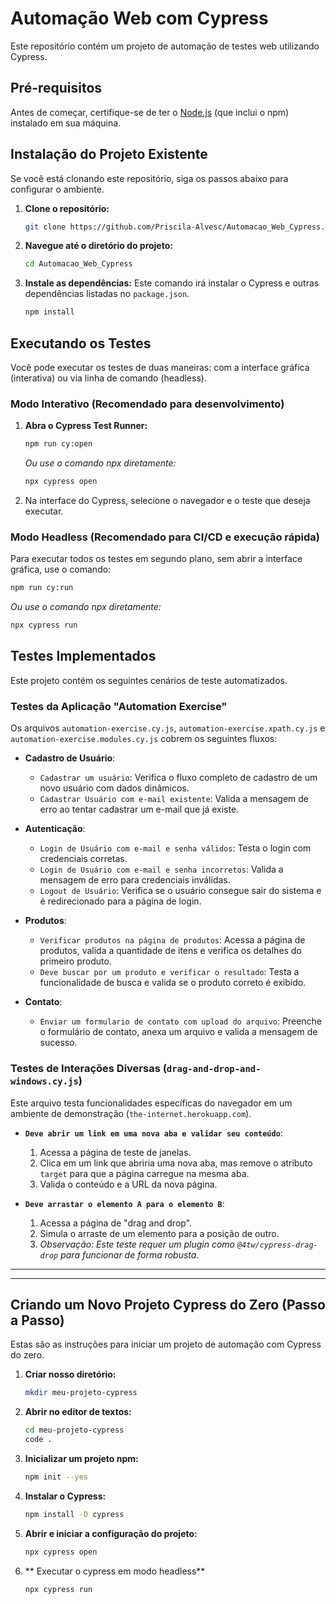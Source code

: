 # Automação Web com Cypress

Este repositório contém um projeto de automação de testes web utilizando Cypress.

## Pré-requisitos

Antes de começar, certifique-se de ter o [Node.js](https://nodejs.org/) (que inclui o npm) instalado em sua máquina.

## Instalação do Projeto Existente

Se você está clonando este repositório, siga os passos abaixo para configurar o ambiente.

1.  **Clone o repositório:**
    ```bash
    git clone https://github.com/Priscila-Alvesc/Automacao_Web_Cypress.git
    ```

2.  **Navegue até o diretório do projeto:**
    ```bash
    cd Automacao_Web_Cypress
    ```

3.  **Instale as dependências:**
    Este comando irá instalar o Cypress e outras dependências listadas no `package.json`.
    ```bash
    npm install
    ```

## Executando os Testes

Você pode executar os testes de duas maneiras: com a interface gráfica (interativa) ou via linha de comando (headless).

### Modo Interativo (Recomendado para desenvolvimento)

1.  **Abra o Cypress Test Runner:**
    ```bash
    npm run cy:open
    ```
    *Ou use o comando npx diretamente:*
    ```bash
    npx cypress open
    ```

2.  Na interface do Cypress, selecione o navegador e o teste que deseja executar.

### Modo Headless (Recomendado para CI/CD e execução rápida)

Para executar todos os testes em segundo plano, sem abrir a interface gráfica, use o comando:
```bash
npm run cy:run
```
*Ou use o comando npx diretamente:*
```bash
npx cypress run
```

## Testes Implementados

Este projeto contém os seguintes cenários de teste automatizados.

### Testes da Aplicação "Automation Exercise"

Os arquivos `automation-exercise.cy.js`, `automation-exercise.xpath.cy.js` e `automation-exercise.modules.cy.js` cobrem os seguintes fluxos:

*   **Cadastro de Usuário**:
    *   `Cadastrar um usuário`: Verifica o fluxo completo de cadastro de um novo usuário com dados dinâmicos.
    *   `Cadastrar Usuário com e-mail existente`: Valida a mensagem de erro ao tentar cadastrar um e-mail que já existe.

*   **Autenticação**:
    *   `Login de Usuário com e-mail e senha válidos`: Testa o login com credenciais corretas.
    *   `Login de Usuário com e-mail e senha incorretos`: Valida a mensagem de erro para credenciais inválidas.
    *   `Logout de Usuário`: Verifica se o usuário consegue sair do sistema e é redirecionado para a página de login.

*   **Produtos**:
    *   `Verificar produtos na página de produtos`: Acessa a página de produtos, valida a quantidade de itens e verifica os detalhes do primeiro produto.
    *   `Deve buscar por um produto e verificar o resultado`: Testa a funcionalidade de busca e valida se o produto correto é exibido.

*   **Contato**:
    *   `Enviar um formulario de contato com upload do arquivo`: Preenche o formulário de contato, anexa um arquivo e valida a mensagem de sucesso.

### Testes de Interações Diversas (`drag-and-drop-and-windows.cy.js`)

Este arquivo testa funcionalidades específicas do navegador em um ambiente de demonstração (`the-internet.herokuapp.com`).

*   **`Deve abrir um link em uma nova aba e validar seu conteúdo`**:
    1.  Acessa a página de teste de janelas.
    2.  Clica em um link que abriria uma nova aba, mas remove o atributo `target` para que a página carregue na mesma aba.
    3.  Valida o conteúdo e a URL da nova página.

*   **`Deve arrastar o elemento A para o elemento B`**:
    1.  Acessa a página de "drag and drop".
    2.  Simula o arraste de um elemento para a posição de outro.
    3.  *Observação: Este teste requer um plugin como `@4tw/cypress-drag-drop` para funcionar de forma robusta.*
---

---

## Criando um Novo Projeto Cypress do Zero (Passo a Passo)

Estas são as instruções para iniciar um projeto de automação com Cypress do zero.

1.  **Criar nosso diretório:**
    ```bash
    mkdir meu-projeto-cypress
    ```

2.  **Abrir no editor de textos:**
    ```bash
    cd meu-projeto-cypress
    code .
    ```

3.  **Inicializar um projeto npm:**
    ```bash
    npm init --yes
    ```

4.  **Instalar o Cypress:**
    ```bash
    npm install -D cypress
    ```

5.  **Abrir e iniciar a configuração do projeto:**
    ```bash
    npx cypress open
    ```

6. ** Executar o cypress em modo headless**
    ```bash
    npx cypress run
    ````